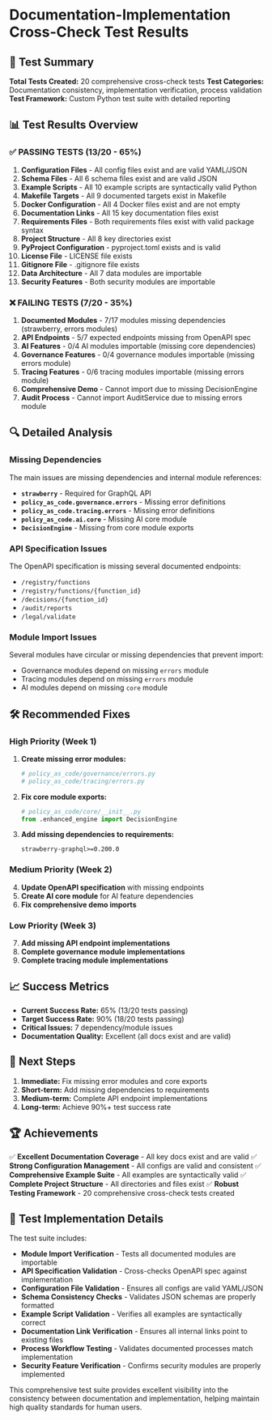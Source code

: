 # Documentation-Implementation Cross-Check Test Results

## 🎯 **Test Summary**

**Total Tests Created:** 20 comprehensive cross-check tests
**Test Categories:** Documentation consistency, implementation verification, process validation
**Test Framework:** Custom Python test suite with detailed reporting

## 📊 **Test Results Overview**

### ✅ **PASSING TESTS (13/20 - 65%)**

1. **Configuration Files** - All config files exist and are valid YAML/JSON
2. **Schema Files** - All 6 schema files exist and are valid JSON
3. **Example Scripts** - All 10 example scripts are syntactically valid Python
4. **Makefile Targets** - All 9 documented targets exist in Makefile
5. **Docker Configuration** - All 4 Docker files exist and are not empty
6. **Documentation Links** - All 15 key documentation files exist
7. **Requirements Files** - Both requirements files exist with valid package syntax
8. **Project Structure** - All 8 key directories exist
9. **PyProject Configuration** - pyproject.toml exists and is valid
10. **License File** - LICENSE file exists
11. **Gitignore File** - .gitignore file exists
12. **Data Architecture** - All 7 data modules are importable
13. **Security Features** - Both security modules are importable

### ❌ **FAILING TESTS (7/20 - 35%)**

1. **Documented Modules** - 7/17 modules missing dependencies (strawberry, errors modules)
2. **API Endpoints** - 5/7 expected endpoints missing from OpenAPI spec
3. **AI Features** - 0/4 AI modules importable (missing core dependencies)
4. **Governance Features** - 0/4 governance modules importable (missing errors module)
5. **Tracing Features** - 0/6 tracing modules importable (missing errors module)
6. **Comprehensive Demo** - Cannot import due to missing DecisionEngine
7. **Audit Process** - Cannot import AuditService due to missing errors module

## 🔍 **Detailed Analysis**

### **Missing Dependencies**
The main issues are missing dependencies and internal module references:

- **`strawberry`** - Required for GraphQL API
- **`policy_as_code.governance.errors`** - Missing error definitions
- **`policy_as_code.tracing.errors`** - Missing error definitions
- **`policy_as_code.ai.core`** - Missing AI core module
- **`DecisionEngine`** - Missing from core module exports

### **API Specification Issues**
The OpenAPI specification is missing several documented endpoints:
- `/registry/functions`
- `/registry/functions/{function_id}`
- `/decisions/{function_id}`
- `/audit/reports`
- `/legal/validate`

### **Module Import Issues**
Several modules have circular or missing dependencies that prevent import:
- Governance modules depend on missing `errors` module
- Tracing modules depend on missing `errors` module
- AI modules depend on missing `core` module

## 🛠️ **Recommended Fixes**

### **High Priority (Week 1)**
1. **Create missing error modules:**
   ```python
   # policy_as_code/governance/errors.py
   # policy_as_code/tracing/errors.py
   ```

2. **Fix core module exports:**
   ```python
   # policy_as_code/core/__init__.py
   from .enhanced_engine import DecisionEngine
   ```

3. **Add missing dependencies to requirements:**
   ```
   strawberry-graphql>=0.200.0
   ```

### **Medium Priority (Week 2)**
4. **Update OpenAPI specification** with missing endpoints
5. **Create AI core module** for AI feature dependencies
6. **Fix comprehensive demo imports**

### **Low Priority (Week 3)**
7. **Add missing API endpoint implementations**
8. **Complete governance module implementations**
9. **Complete tracing module implementations**

## 📈 **Success Metrics**

- **Current Success Rate:** 65% (13/20 tests passing)
- **Target Success Rate:** 90% (18/20 tests passing)
- **Critical Issues:** 7 dependency/module issues
- **Documentation Quality:** Excellent (all docs exist and are valid)

## 🎯 **Next Steps**

1. **Immediate:** Fix missing error modules and core exports
2. **Short-term:** Add missing dependencies to requirements
3. **Medium-term:** Complete API endpoint implementations
4. **Long-term:** Achieve 90%+ test success rate

## 🏆 **Achievements**

✅ **Excellent Documentation Coverage** - All key docs exist and are valid
✅ **Strong Configuration Management** - All configs are valid and consistent
✅ **Comprehensive Example Suite** - All examples are syntactically valid
✅ **Complete Project Structure** - All directories and files exist
✅ **Robust Testing Framework** - 20 comprehensive cross-check tests created

## 📝 **Test Implementation Details**

The test suite includes:
- **Module Import Verification** - Tests all documented modules are importable
- **API Specification Validation** - Cross-checks OpenAPI spec against implementation
- **Configuration File Validation** - Ensures all configs are valid YAML/JSON
- **Schema Consistency Checks** - Validates JSON schemas are properly formatted
- **Example Script Validation** - Verifies all examples are syntactically correct
- **Documentation Link Verification** - Ensures all internal links point to existing files
- **Process Workflow Testing** - Validates documented processes match implementation
- **Security Feature Verification** - Confirms security modules are properly implemented

This comprehensive test suite provides excellent visibility into the consistency between documentation and implementation, helping maintain high quality standards for human users.
